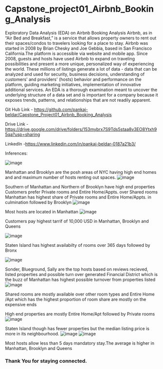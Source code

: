 # Capstone_project01_Airbnb_Booking_Analysis
Exploratory Data Analysis (EDA) on Airbnb Booking Analysis
Airbnb, as in “Air Bed and Breakfast,” is a service that allows property owners to rent out their spaces/condos to travelers looking for a place to stay.
Airbnb was started in 2008 by Brian Chesky and Joe Gebbia, based in San Francisco California.The platform is accessible via website and mobile app.
Since 2008, guests and hosts have used Airbnb to expand on traveling possibilities and present a more unique, personalized way of experiencing the world. 
These millions of listings generate a lot of data - data that can be analyzed and used for security, business decisions, understanding of customers' and providers' (hosts) behavior and performance on the platform, guiding marketing initiatives, implementation of innovative additional services.
An EDA is a thorough examination meant to uncover the underlying structure of a data set and is important for a company because it exposes trends, patterns, and relationships that are not readily apparent.

Git Hub Link - https://github.com/pankaj-beldar/Capstone_Project01_Airbnb_Booking_Analysis

Drive Link -https://drive.google.com/drive/folders/153mybrx7S9Tds5staa8v3EO8Ytxh95qa?usp=sharing

LinkedIn -https://www.linkedin.com/in/pankaj-beldar-0187a21b3/

Inferences:

![image](https://user-images.githubusercontent.com/111692879/187144133-fc9c4df7-3c19-419f-b822-842dc0c8a0cf.png)




Manhattan and Brooklyn are the posh areas of NYC having high end homes and and maximum number of hosts renting out spaces.
![image](https://user-images.githubusercontent.com/111692879/187144076-2c17acd2-7c12-42f9-80a0-b142863e0997.png)


Southern of Manhattan and Northern of Brooklyn have high end properties
Customers prefer Private rooms and Entire Home/Appts. over Shared rooms
Manhattan has highest share of Private rooms and Entire Home/Appts. in culmination followed by Brooklyn
![image](https://user-images.githubusercontent.com/111692879/187144209-a58bdda6-c3dc-46ed-8901-14641930721a.png)


Most hosts are located in Manhattan
![image](https://user-images.githubusercontent.com/111692879/187144270-66080ade-1709-45bb-a8a5-475cb2508e70.png)


Customers pay highest tarrif of 10,000 USD in Manhattan, Brooklyn and Queens

![image](https://user-images.githubusercontent.com/111692879/187144309-44b72468-8cff-4c88-a59f-7a6d76a17b01.png)


Staten Island has highest availabilty of rooms over 365 days followed by Bronx

![image](https://user-images.githubusercontent.com/111692879/187144368-b1305ce1-da07-4d85-a47c-b69027d282bc.png)

Sonder, Blueground, Sally are the top hosts based on reviews recieved, listed properties and possible turn over generated
Financial District which is the buzz of Manhattan has highest possible turnover from properties listed
![image](https://user-images.githubusercontent.com/111692879/187144431-916337de-74ea-4344-823a-78a307362f2c.png)


Shared rooms are mostly available over other room types and Entire Home /Apt which has the highest proportion of room share are mostly on the expensive ends


High end properties are mostly Entire Home/Apt followed by Private rooms
![image](https://user-images.githubusercontent.com/111692879/187144511-aed13fd1-6436-437b-9b05-ecb3022b9573.png)


Staten Island though has fewer properties but the median listing price is more in its neighbourhood. 
![image](https://user-images.githubusercontent.com/111692879/187144589-6910cd67-107d-4912-bf15-9f6f06efa759.png)
![image](https://user-images.githubusercontent.com/111692879/187144640-9f511fe5-58c6-42f4-a989-d2ab4ab34eb5.png)

Most hosts allow less than 5 days mandatory stay.The average is higher in Manhattan, Brooklyn and Queens
### Thank You for staying connected.
